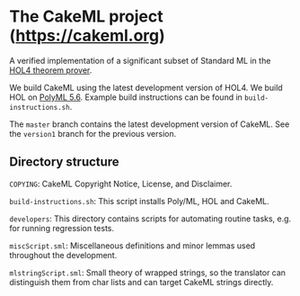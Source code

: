 The CakeML project (https://cakeml.org)
=======================================

A verified implementation of a significant subset of Standard ML in
the [HOL4 theorem prover](http://hol-theorem-prover.org).

We build CakeML using the latest development version of HOL4.  We
build HOL on [PolyML 5.6](http://www.polyml.org).  Example build
instructions can be found in `build-instructions.sh`.

The `master` branch contains the latest development version of CakeML.
See the `version1` branch for the previous version.

Directory structure
-------------------

`COPYING`: 
CakeML Copyright Notice, License, and Disclaimer.

`build-instructions.sh`: 
This script installs Poly/ML, HOL and CakeML.

`developers`: 
This directory contains scripts for automating routine tasks, e.g. for
running regression tests.

`miscScript.sml`: 
Miscellaneous definitions and minor lemmas used throughout the
development.

`mlstringScript.sml`: 
Small theory of wrapped strings, so the translator can distinguish
them from char lists and can target CakeML strings directly.
